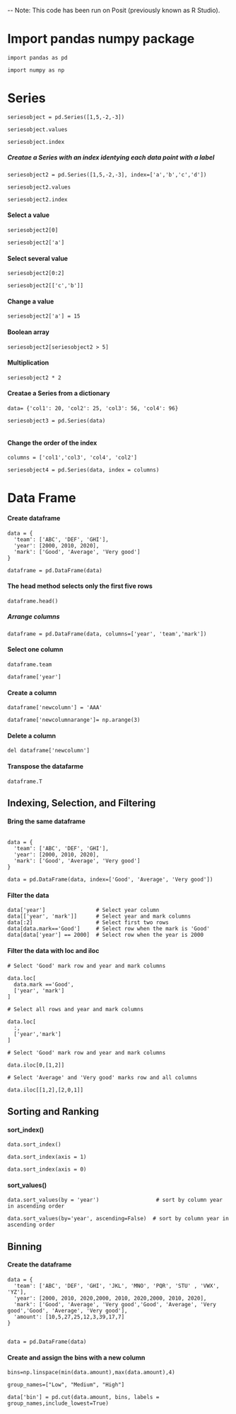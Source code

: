 
-- Note: This code has been run on Posit (previously known as R Studio).


#  Import  pandas numpy package    

```
import pandas as pd

import numpy as np

```


# Series
   

```
seriesobject = pd.Series([1,5,-2,-3])

seriesobject.values

seriesobject.index

```



##### Creatae a Series with an index identying each data point with a label

```
seriesobject2 = pd.Series([1,5,-2,-3], index=['a','b','c','d'])

seriesobject2.values

seriesobject2.index
```

#### Select a value 

```
seriesobject2[0]

seriesobject2['a']
```

#### Select several value 

```
seriesobject2[0:2]

seriesobject2[['c','b']]
```

#### Change a value

```
seriesobject2['a'] = 15
```

#### Boolean array 

```
seriesobject2[seriesobject2 > 5]
```

#### Multiplication

```
seriesobject2 * 2
```

#### Creatae a Series from a dictionary

```
data= {'col1': 20, 'col2': 25, 'col3': 56, 'col4': 96}

seriesobject3 = pd.Series(data)


```

#### Change the order of the index

```
columns = ['col1','col3', 'col4', 'col2']

seriesobject4 = pd.Series(data, index = columns)

```

# Data Frame


#### Create dataframe

```
data = {
  'team': ['ABC', 'DEF', 'GHI'],
  'year': [2000, 2010, 2020],
  'mark': ['Good', 'Average', 'Very good']
}

dataframe = pd.DataFrame(data)
```



#### The head method selects only the first five rows

```
dataframe.head()
```

##### Arrange columns

```
dataframe = pd.DataFrame(data, columns=['year', 'team','mark'])
```

#### Select one column

```
dataframe.team

dataframe['year']
```

#### Create a column

```
dataframe['newcolumn'] = 'AAA'

dataframe['newcolumnarange']= np.arange(3)

```

#### Delete a column

```
del dataframe['newcolumn']
```

#### Transpose the datafarme

```
dataframe.T
```



## Indexing, Selection, and Filtering


#### Bring the same dataframe

```

data = {
  'team': ['ABC', 'DEF', 'GHI'],
  'year': [2000, 2010, 2020],
  'mark': ['Good', 'Average', 'Very good']
}

data = pd.DataFrame(data, index=['Good', 'Average', 'Very good'])
```

#### Filter the data

```
data['year']                # Select year column
data[['year', 'mark']]      # Select year and mark columns
data[:2]                    # Select first two rows
data[data.mark=='Good']     # Select row when the mark is 'Good'
data[data['year'] == 2000]  # Select row when the year is 2000

```

#### Filter the data with loc and iloc

```
# Select 'Good' mark row and year and mark columns

data.loc[
  data.mark =='Good',
  ['year', 'mark']
]

# Select all rows and year and mark columns

data.loc[
  :,
  ['year','mark']
]

# Select 'Good' mark row and year and mark columns

data.iloc[0,[1,2]]

# Select 'Average' and 'Very good' marks row and all columns

data.iloc[[1,2],[2,0,1]]

```

## Sorting and Ranking 


#### sort_index()


```
data.sort_index()

data.sort_index(axis = 1)

data.sort_index(axis = 0)

```

#### sort_values()


```
data.sort_values(by = 'year')                  # sort by column year in ascending order

data.sort_values(by='year', ascending=False)  # sort by column year in ascending order

```


## Binning 

#### Create the dataframe

```
data = {
  'team': ['ABC', 'DEF', 'GHI', 'JKL', 'MNO', 'PQR', 'STU' , 'VWX', 'YZ'],
  'year': [2000, 2010, 2020,2000, 2010, 2020,2000, 2010, 2020],
  'mark': ['Good', 'Average', 'Very good','Good', 'Average', 'Very good','Good', 'Average', 'Very good'],
  'amount': [10,5,27,25,12,3,39,17,7]
}


data = pd.DataFrame(data)

```
#### Create and assign the bins with a new column

```
bins=np.linspace(min(data.amount),max(data.amount),4)

group_names=["Low", "Medium", "High"]

data['bin'] = pd.cut(data.amount, bins, labels = group_names,include_lowest=True)
```

